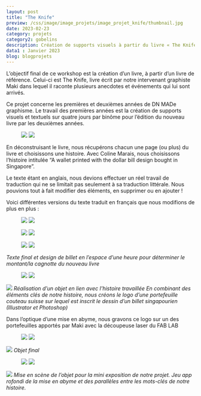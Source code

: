 ```yaml
---
layout: post
title: "The Knife"
preview: /css/image/image_projets/image_projet_knife/thumbnail.jpg
date: 2023-02-23
category: projets 
category2: gobelins
description: Création de supports visuels à partir du livre « The Knife » 
data1 : Janvier 2023
blog: blogprojets
---
```


L’objectif final de ce workshop est la création d’un livre, à partir d’un livre de référence. Celui-ci est The Knife, livre écrit par notre intervenant graphiste Maki dans lequel il raconte plusieurs anecdotes et événements qui lui sont arrivés. 

Ce projet concerne les premières et deuxièmes années de DN MADe graphisme.
Le travail des premières années est la création de supports visuels et textuels sur quatre jours par binôme pour l’édition du nouveau livre par les deuxièmes années. 

<figure>
<img src="/css/image/image_projets/image_projet_knife/img1.JPG">
<img src="/css/image/image_projets/image_projet_knife/img2.jpg">
</figure>

En déconstruisant le livre, nous récupérons chacun une page (ou plus) du livre et choisissons une histoire. Avec Coline Marais, nous choisissons l’histoire intitulée “A wallet printed with the dollar bill design bought in Singapore”.

Le texte étant en anglais, nous devions effectuer un réel travail de traduction qui ne se limitait pas seulement à sa traduction littérale. Nous pouvions tout à fait modifier des éléments, en supprimer ou en ajouter !


Voici différentes versions du texte traduit en français que nous modifions de plus en plus :
<figure>
<img src="/css/image/image_projets/image_projet_knife/img3.jpg">
<img src="/css/image/image_projets/image_projet_knife/img4.jpg">
</figure>

<figure>
<img src="/css/image/image_projets/image_projet_knife/img5.jpg">
<img src="/css/image/image_projets/image_projet_knife/img7.JPG">
</figure>
<figure>
<img src="/css/image/image_projets/image_projet_knife/img6.jpg">
<img src="/css/image/image_projets/image_projet_knife/img8.jpg">
</figure>
<em>Texte final et design de billet en l’espace d’une heure pour déterminer le montant/la cagnotte du nouveau livre</em>

<figure>
<img src="/css/image/image_projets/image_projet_knife/img9.jpg">
<img src="/css/image/image_projets/image_projet_knife/img10.jpg">
</figure>
<img src="/css/image/image_projets/image_projet_knife/img11.jpg">
<em>Réalisation d’un objet en lien avec l’histoire travaillée
En combinant des éléments clés de notre histoire, nous créons le logo d’une portefeuille couteau suisse sur lequel est inscrit le dessin d’un billet singapourien (Illustrator et Photoshop)</em>

Dans l’optique d’une mise en abyme, nous gravons ce logo sur un des portefeuilles apportés par Maki avec la découpeuse laser du FAB LAB
<figure>
<img src="/css/image/image_projets/image_projet_knife/img12.jpg">
<img src="/css/image/image_projets/image_projet_knife/gif.gif">
</figure>
<img src="/css/image/image_projets/image_projet_knife/img13.jpg">
<em>Objet final</em>

<figure>
<img src="/css/image/image_projets/image_projet_knife/img14.jpg">
<img src="/css/image/image_projets/image_projet_knife/img15.JPG">
</figure>
<img src="/css/image/image_projets/image_projet_knife/img16.jpg">
<em>Mise en scène de l’objet pour la mini exposition de notre projet.
Jeu app rofondi de la mise en abyme et des parallèles entre les mots-clés de notre histoire.</em>
